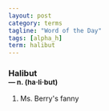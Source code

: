 ```yaml
---
layout: post
category: terms
tagline: "Word of the Day"
tags: [alpha_h]
term: halibut
---
```


<h3>Halibut<br/> <small>&mdash; n. (ha<span>&middot;</span>li<span>&middot;</span>but)</small></h3>
<p><ol><li>Ms. Berry's fanny</li>
</ol></p>
